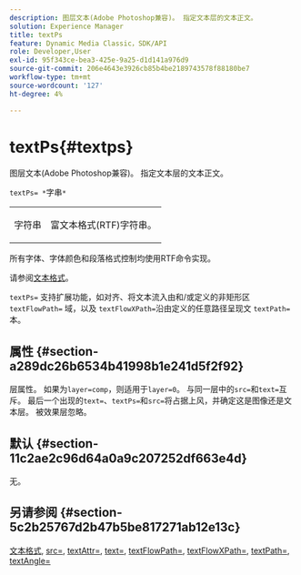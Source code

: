 ```yaml
---
description: 图层文本(Adobe Photoshop兼容)。 指定文本层的文本正文。
solution: Experience Manager
title: textPs
feature: Dynamic Media Classic，SDK/API
role: Developer,User
exl-id: 95f343ce-bea3-425e-9a25-d1d141a976d9
source-git-commit: 206e4643e3926cb85b4be2189743578f88180be7
workflow-type: tm+mt
source-wordcount: '127'
ht-degree: 4%

---
```


# textPs{#textps}

图层文本(Adobe Photoshop兼容)。 指定文本层的文本正文。

`textPs= *`字串`*`

<table id="simpletable_4E2D08FD4EEC4EDC9EFE9F6F2E22DB0C"> 
 <tr class="strow"> 
  <td class="stentry"> <p><span class="codeph"><span class="varname"> 字符串</span> </span> </p> </td> 
  <td class="stentry"> <p>富文本格式(RTF)字符串。 </p></td> 
 </tr> 
</table>

所有字体、字体颜色和段落格式控制均使用RTF命令实现。

请参阅[文本格式](../../../../../is-api/http-ref/image-serving-api-ref/c-http-protocol-reference/c-text-formatting/c-text-formatting.md#concept-0d3136db7f6f49668274541cd4b6364c)。

`textPs=` 支持扩展功能，如对齐、将文本流入由和/或定义的非矩形区 `textFlowPath=` 域，以及 `textFlowXPath=`沿由定义的任意路径呈现文 `textPath=`本。

## 属性 {#section-a289dc26b6534b41998b1e241d5f2f92}

层属性。 如果为`layer=comp`，则适用于`layer=0`。 与同一层中的`src=`和`text=`互斥。 最后一个出现的`text=`、`textPs=`和`src=`将占据上风，并确定这是图像还是文本层。 被效果层忽略。

## 默认 {#section-11c2ae2c96d64a0a9c207252df663e4d}

无。

## 另请参阅 {#section-5c2b25767d2b47b5be817271ab12e13c}

[文本格式](../../../../../is-api/http-ref/image-serving-api-ref/c-http-protocol-reference/c-text-formatting/c-text-formatting.md#concept-0d3136db7f6f49668274541cd4b6364c),  [src=](../../../../../is-api/http-ref/image-serving-api-ref/c-http-protocol-reference/c-command-reference/r-src.md#reference-f6506637778c4c69bf106a7924a91ab1),  [textAttr=](../../../../../is-api/http-ref/image-serving-api-ref/c-http-protocol-reference/c-command-reference/r-textattr.md#reference-ff00484fa3244286abeff34911f7ec0d),  [text=](../../../../../is-api/http-ref/image-serving-api-ref/c-http-protocol-reference/c-command-reference/r-text.md#reference-84634052e48548539a1ef63cbe41f22f),  [textFlowPath=](../../../../../is-api/http-ref/image-serving-api-ref/c-http-protocol-reference/c-command-reference/r-textflowpath.md#reference-0b8d9493d71342f0b6a64a6d221584ef),  [textFlowXPath=](../../../../../is-api/http-ref/image-serving-api-ref/c-http-protocol-reference/c-command-reference/r-textflowxpath.md#reference-c55d4e41a28f40aca6a24ca218c28542),  [textPath=](../../../../../is-api/http-ref/image-serving-api-ref/c-http-protocol-reference/c-command-reference/r-textpath.md#reference-b09cc0902dff4725bdb54d5da4076ccd),  [textAngle=](../../../../../is-api/http-ref/image-serving-api-ref/c-http-protocol-reference/c-command-reference/r-textangle.md#reference-447f624c0e764d0cb5c75846d1b44d15)
